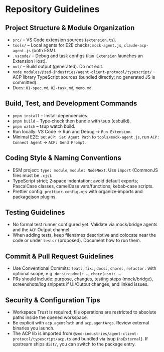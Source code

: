 # Repository Guidelines

## Project Structure & Module Organization

- `src/` – VS Code extension sources (`extension.ts`).
- `tools/` – Local agents for E2E checks: `mock-agent.js`, `claude-acp-agent.js` (both ESM).
- `.vscode/` – Debug and task configs (`Run Extension` launches an Extension Host).
- `out/` – Build output (generated). Do not edit.
- `node_modules/@zed-industries/agent-client-protocol/typescript/` – ACP library TypeScript sources (bundled directly; no generated JS is committed).
- Docs: `01-spec.md`, `02-task.md`, `memo.md`.

## Build, Test, and Development Commands

- `pnpm install` – Install dependencies.
- `pnpm build` – Type‑check then bundle with tsup (esbuild).
- `pnpm watch` – tsup watch build.
- Run locally: VS Code → Run and Debug → `Run Extension`.
- Minimal E2E: set `ACP: Set Agent Path` to `tools/mock-agent.js`, run `ACP: Connect Agent` → `ACP: Send Prompt`.

## Coding Style & Naming Conventions

- ESM project: `type: module`, `module: NodeNext`. Use `import` (CommonJS files must be `.cjs`).
- TypeScript strict; 2‑space indentation; avoid default exports; PascalCase classes, camelCase vars/functions; kebab‑case scripts.
- Prettier config: `prettier.config.mjs` with organize‑imports and packagejson plugins.

## Testing Guidelines

- No formal test runner configured yet. Validate via mock/bridge agents and the `ACP` Output channel.
- When adding tests, keep filenames descriptive and colocate near the code or under `tests/` (proposed). Document how to run them.

## Commit & Pull Request Guidelines

- Use Conventional Commits: `feat:`, `fix:`, `docs:`, `chore:`, `refactor:` with optional scope, e.g. `docs(readme): …`, `chore(esm): …`.
- PRs should include: purpose, changes, testing steps (mock/bridge), screenshots/log snippets if UI/Output changes, and linked issues.

## Security & Configuration Tips

- Workspace Trust is required; file operations are restricted to absolute paths inside the opened workspace.
- Be explicit with `acp.agentPath` and `acp.agentArgs`. Review external binaries you launch.
- The ACP lib is imported from `@zed-industries/agent-client-protocol/typescript/acp.ts` and bundled via tsup (`noExternal`). If upstream ships `dist/`, you can switch to the package entry.
